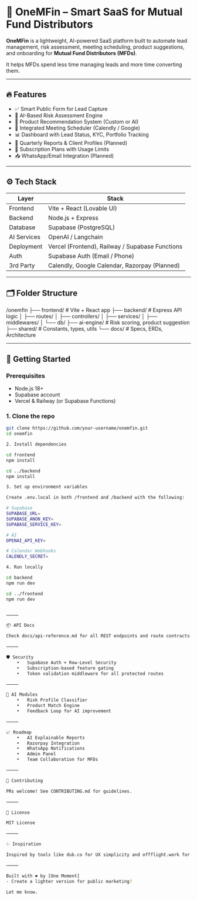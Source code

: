 # 🧠 OneMFin – Smart SaaS for Mutual Fund Distributors

**OneMFin** is a lightweight, AI-powered SaaS platform built to automate lead management, risk assessment, meeting scheduling, product suggestions, and onboarding for **Mutual Fund Distributors (MFDs)**.

It helps MFDs spend less time managing leads and more time converting them.

---

## 🔥 Features

- ✅ Smart Public Form for Lead Capture
- 🤖 AI-Based Risk Assessment Engine
- 🎯 Product Recommendation System (Custom or AI)
- 📅 Integrated Meeting Scheduler (Calendly / Google)
- 📊 Dashboard with Lead Status, KYC, Portfolio Tracking
- 📄 Quarterly Reports & Client Profiles (Planned)
- 🔐 Subscription Plans with Usage Limits
- 📥 WhatsApp/Email Integration (Planned)

---

## ⚙️ Tech Stack

| Layer        | Stack                         |
|--------------|-------------------------------|
| Frontend     | Vite + React (Lovable UI)     |
| Backend      | Node.js + Express             |
| Database     | Supabase (PostgreSQL)         |
| AI Services  | OpenAI / Langchain            |
| Deployment   | Vercel (Frontend), Railway / Supabase Functions |
| Auth         | Supabase Auth (Email / Phone) |
| 3rd Party    | Calendly, Google Calendar, Razorpay (Planned)  |

---

## 🗂️ Folder Structure

/onemfin
├── frontend/           # Vite + React app
├── backend/            # Express API logic
│   ├── routes/
│   ├── controllers/
│   ├── services/
│   ├── middlewares/
│   └── db/
├── ai-engine/          # Risk scoring, product suggestion
├── shared/             # Constants, types, utils
└── docs/               # Specs, ERDs, Architecture

---

## 🚀 Getting Started

### Prerequisites
- Node.js 18+
- Supabase account
- Vercel & Railway (or Supabase Functions)

### 1. Clone the repo
```bash
git clone https://github.com/your-username/onemfin.git
cd onemfin

2. Install dependencies

cd frontend
npm install

cd ../backend
npm install

3. Set up environment variables

Create .env.local in both /frontend and /backend with the following:

# Supabase
SUPABASE_URL=
SUPABASE_ANON_KEY=
SUPABASE_SERVICE_KEY=

# AI
OPENAI_API_KEY=

# Calendar Webhooks
CALENDLY_SECRET=

4. Run locally

cd backend
npm run dev

cd ../frontend
npm run dev


⸻

📦 API Docs

Check docs/api-reference.md for all REST endpoints and route contracts.

⸻

🛡️ Security
	•	Supabase Auth + Row-Level Security
	•	Subscription-based feature gating
	•	Token validation middleware for all protected routes

⸻

🧠 AI Modules
	•	Risk Profile Classifier
	•	Product Match Engine
	•	Feedback Loop for AI improvement

⸻

📈 Roadmap
	•	AI Explainable Reports
	•	Razorpay Integration
	•	WhatsApp Notifications
	•	Admin Panel
	•	Team Collaboration for MFDs

⸻

🙌 Contributing

PRs welcome! See CONTRIBUTING.md for guidelines.

⸻

📄 License

MIT License

⸻

✨ Inspiration

Inspired by tools like dub.co for UX simplicity and offflight.work for visual minimalism.

⸻

Built with ❤️ by [One Moment]
- Create a lighter version for public marketing?

Let me know.
